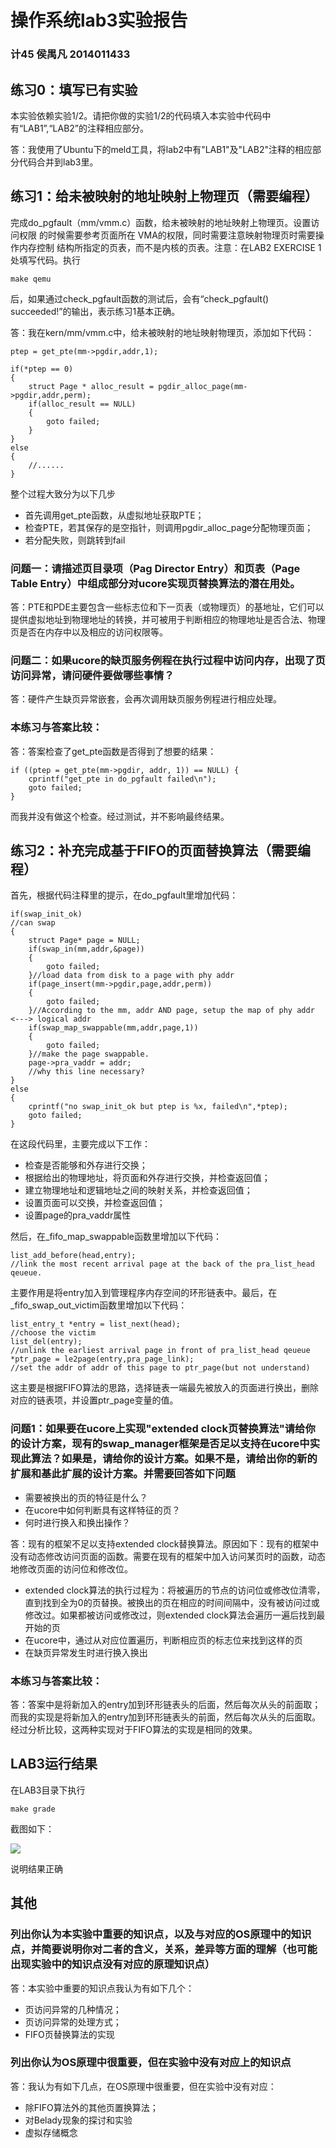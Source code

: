 # 操作系统lab3实验报告

### 计45 侯禺凡 2014011433

## 练习0：填写已有实验

本实验依赖实验1/2。请把你做的实验1/2的代码填入本实验中代码中有“LAB1”,“LAB2”的注释相应部分。

答：我使用了Ubuntu下的meld工具，将lab2中有"LAB1"及"LAB2"注释的相应部分代码合并到lab3里。

## 练习1：给未被映射的地址映射上物理页（需要编程）

完成do\_pgfault（mm/vmm.c）函数，给未被映射的地址映射上物理页。设置访问权限 的时候需要参考页面所在 VMA的权限，同时需要注意映射物理页时需要操作内存控制 结构所指定的页表，而不是内核的页表。注意：在LAB2 EXERCISE 1处填写代码。执行

	make qemu

后，如果通过check\_pgfault函数的测试后，会有“check\_pgfault() succeeded!”的输出，表示练习1基本正确。

答：我在kern/mm/vmm.c中，给未被映射的地址映射物理页，添加如下代码：

    ptep = get_pte(mm->pgdir,addr,1);

    if(*ptep == 0)
    {
        struct Page * alloc_result = pgdir_alloc_page(mm->pgdir,addr,perm);
        if(alloc_result == NULL)
        {
            goto failed;
        }
    }
    else
    {
        //......
    }

整个过程大致分为以下几步

- 首先调用get\_pte函数，从虚拟地址获取PTE；
- 检查PTE，若其保存的是空指针，则调用pgdir\_alloc\_page分配物理页面；
- 若分配失败，则跳转到fail

### 问题一：请描述页目录项（Pag Director Entry）和页表（Page Table Entry）中组成部分对ucore实现页替换算法的潜在用处。

答：PTE和PDE主要包含一些标志位和下一页表（或物理页）的基地址，它们可以提供虚拟地址到物理地址的转换，并可被用于判断相应的物理地址是否合法、物理页是否在内存中以及相应的访问权限等。

### 问题二：如果ucore的缺页服务例程在执行过程中访问内存，出现了页访问异常，请问硬件要做哪些事情？

答：硬件产生缺页异常嵌套，会再次调用缺页服务例程进行相应处理。

### 本练习与答案比较：

答：答案检查了get\_pte函数是否得到了想要的结果：

	if ((ptep = get_pte(mm->pgdir, addr, 1)) == NULL) {
        cprintf("get_pte in do_pgfault failed\n");
        goto failed;
    }

而我并没有做这个检查。经过测试，并不影响最终结果。

## 练习2：补充完成基于FIFO的页面替换算法（需要编程）

首先，根据代码注释里的提示，在do\_pgfault里增加代码：

    if(swap_init_ok)
    //can swap
    {
        struct Page* page = NULL;
        if(swap_in(mm,addr,&page))
        {
            goto failed;
        }//load data from disk to a page with phy addr
        if(page_insert(mm->pgdir,page,addr,perm))
        {
            goto failed;
        }//According to the mm, addr AND page, setup the map of phy addr <---> logical addr
        if(swap_map_swappable(mm,addr,page,1))
        {
            goto failed;
        }//make the page swappable.
        page->pra_vaddr = addr;
        //why this line necessary?
    }
    else
    {
        cprintf("no swap_init_ok but ptep is %x, failed\n",*ptep);
        goto failed;
    }

在这段代码里，主要完成以下工作：

- 检查是否能够和外存进行交换；
- 根据给出的物理地址，将页面和外存进行交换，并检查返回值；
- 建立物理地址和逻辑地址之间的映射关系，并检查返回值；
- 设置页面可以交换，并检查返回值；
- 设置page的pra\_vaddr属性

然后，在\_fifo\_map\_swappable函数里增加以下代码：

    list_add_before(head,entry);
    //link the most recent arrival page at the back of the pra_list_head qeueue.

主要作用是将entry加入到管理程序内存空间的环形链表中。最后，在\_fifo\_swap\_out\_victim函数里增加以下代码：
	
	list_entry_t *entry = list_next(head);
	//choose the victim
	list_del(entry);
	//unlink the earliest arrival page in front of pra_list_head qeueue
	*ptr_page = le2page(entry,pra_page_link);
	//set the addr of addr of this page to ptr_page(but not understand)

这主要是根据FIFO算法的思路，选择链表一端最先被放入的页面进行换出，删除对应的链表项，并设置ptr\_page变量的值。

### 问题1：如果要在ucore上实现"extended clock页替换算法"请给你的设计方案，现有的swap_manager框架是否足以支持在ucore中实现此算法？如果是，请给你的设计方案。如果不是，请给出你的新的扩展和基此扩展的设计方案。并需要回答如下问题

- 需要被换出的页的特征是什么？
- 在ucore中如何判断具有这样特征的页？
- 何时进行换入和换出操作？

答：现有的框架不足以支持extended clock替换算法。原因如下：现有的框架中没有动态修改访问页面的函数。需要在现有的框架中加入访问某页时的函数，动态地修改页面的访问位和修改位。

- extended clock算法的执行过程为：将被遍历的节点的访问位或修改位清零，直到找到全为0的页替换。被换出的页在相应的时间间隔中，没有被访问过或修改过。如果都被访问或修改过，则extended clock算法会遍历一遍后找到最开始的页
- 在ucore中，通过从对应位置遍历，判断相应页的标志位来找到这样的页
- 在缺页异常发生时进行换入换出

### 本练习与答案比较：

答：答案中是将新加入的entry加到环形链表头的后面，然后每次从头的前面取；而我的实现是将新加入的entry加到环形链表头的前面，然后每次从头的后面取。经过分析比较，这两种实现对于FIFO算法的实现是相同的效果。

## LAB3运行结果

在LAB3目录下执行

	make grade

截图如下：

![](http://i.imgur.com/xCSexOV.png)

说明结果正确

## 其他
### 列出你认为本实验中重要的知识点，以及与对应的OS原理中的知识点，并简要说明你对二者的含义，关系，差异等方面的理解（也可能出现实验中的知识点没有对应的原理知识点）

答：本实验中重要的知识点我认为有如下几个：

- 页访问异常的几种情况；
- 页访问异常的处理方式；
- FIFO页替换算法的实现

### 列出你认为OS原理中很重要，但在实验中没有对应上的知识点

答：我认为有如下几点，在OS原理中很重要，但在实验中没有对应：

- 除FIFO算法外的其他页置换算法；
- 对Belady现象的探讨和实验
- 虚拟存储概念
